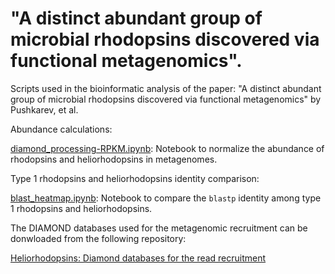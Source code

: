 # "A distinct abundant group of microbial rhodopsins discovered via functional metagenomics".

Scripts used in the bioinformatic analysis of the paper: "A distinct abundant group of microbial rhodopsins discovered via functional metagenomics" by Pushkarev, et al.

Abundance calculations:

[diamond_processing-RPKM.ipynb](https://github.com/BejaLab/heliorhodopsin/blob/master/abundance/diamond_processing-RPKM.ipynb): Notebook to normalize the abundance of rhodopsins and heliorhodopsins in metagenomes.

Type 1 rhodopsins and heliorhodopsins identity comparison:

[blast_heatmap.ipynb](https://github.com/BejaLab/heliorhodopsin/blob/master/blast_heatmap/blast_heatmap.ipynb): Notebook to compare the `blastp` identity among type 1 rhodopsins and heliorhodopsins.

The DIAMOND databases used for the metagenomic recruitment can be donwloaded from the following repository:

[Heliorhodopsins: Diamond databases for the read recruitment](https://osf.io/g34bv/)
